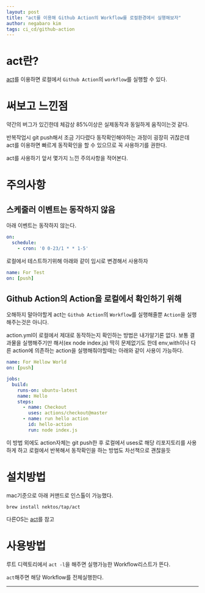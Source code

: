 ```yaml
---
layout: post
title: "act를 이용해 Github Action의 Workflow를 로컬환경에서 실행해보자"
author: negabaro kim
tags: ci_cd/github-action
---
```


# act란?


[act]를 이용하면 로컬에서 `Github Action`의 `workflow`를 실행할 수 있다.


# 써보고 느낀점

약간의 버그가 있긴한데 체감상 85%이상은 실제동작과 동일하게 움직이는것 같다.

반복작업시 git push해서 조금 기다렸다 동작확인해야하는 과정이 굉장히 귀찮은데 act를 이용하면 빠르게 동작확인을 할 수 있으므로 꼭 사용하기를 권한다.


act를 사용하기 앞서 몇가지 느낀 주의사항을 적어본다.

# 주의사항

## 스케줄러 이벤트는 동작하지 않음

아래 이벤트는 동작하지 않는다.

```yml
on:
  schedule:
    - cron: '0 0-23/1 * * 1-5'
```

로컬에서 테스트하기위해 아래와 같이 임시로 변경해서 사용하자

```yml
name: For Test
on: [push]
```

## Github Action의 Action을 로컬에서 확인하기 위해


오해하지 말아야할게 act는 `Github Action`의 `Workflow`를 실행해줄뿐 `Action`을 실행해주는것은 아니다.

action.yml이 로컬에서 제대로 동작하는지 확인하는 방법은 내가알기론 없다.
보통 결과물을 실행해주기만 해서(ex node index.js) 딱히 문제없기도 한데 env,with이나 다른 action에 의존하는 action을 실행해줘야할때는 아래와 같이 사용이 가능하다.


```yml
name: For Hellow World
on: [push]

jobs:
  build:
    runs-on: ubuntu-latest
    name: Hello
    steps:
      - name: Checkout
        uses: actions/checkout@master
      - name: run hello action
        id: hello-action
        run: node index.js
```

이 방법 외에도 action자체는 git push한 후 로컬에서 uses로 해당 리포지토리를 사용하게 하고
로컬에서 반복해서 동작확인을 하는 방법도 차선책으로 괜찮을듯

# 설치방법

mac기준으로 아래 커맨드로 인스톨이 가능했다.

```
brew install nektos/tap/act
```

다른OS는 [act]를 참고

# 사용방법

루트 디렉토리에서 `act -l`을 해주면 실행가능한 Workflow리스트가 뜬다.

`act`해주면 해당 Workflow를 전체실행한다.





---

[act]: https://github.com/nektos/act
[GitHub Actionsのローカル実行ツール「act」を使う事でCI/CDコンフィグとローカルでのタスクランナーを1つにする]: https://dev.classmethod.jp/articles/act-for-github-actions-local-execution-tool/